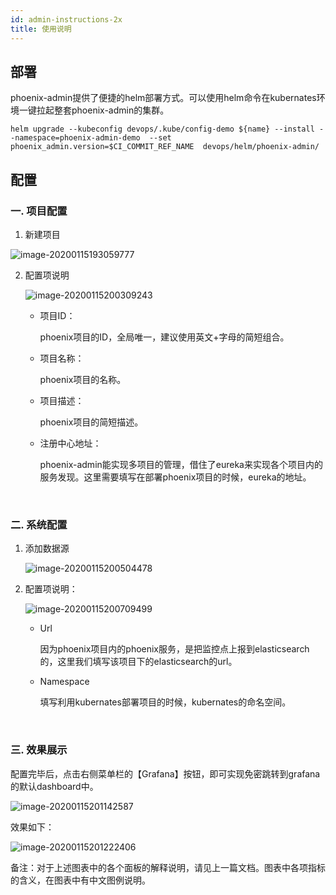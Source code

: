 ```yaml
---
id: admin-instructions-2x
title: 使用说明
---
```


## 部署

phoenix-admin提供了便捷的helm部署方式。可以使用helm命令在kubernates环境一键拉起整套phoenix-admin的集群。

```shell
helm upgrade --kubeconfig devops/.kube/config-demo ${name} --install --namespace=phoenix-admin-demo  --set phoenix_admin.version=$CI_COMMIT_REF_NAME  devops/helm/phoenix-admin/
```



## 配置

### 一. 项目配置

1. 新建项目

![image-20200115193059777](assets/phoenix2.x/phoenix-admin/image-20200115193059777.png)

2. 配置项说明

   ![image-20200115200309243](assets/phoenix2.x/phoenix-admin/image-20200115200309243.png)

   * 项目ID：

     phoenix项目的ID，全局唯一，建议使用英文+字母的简短组合。

   * 项目名称：

     phoenix项目的名称。

   * 项目描述：

     phoenix项目的简短描述。

   * 注册中心地址：

     phoenix-admin能实现多项目的管理，借住了eureka来实现各个项目内的服务发现。这里需要填写在部署phoenix项目的时候，eureka的地址。

     <br/>

### 二. 系统配置

1. 添加数据源

   ![image-20200115200504478](assets/phoenix2.x/phoenix-admin/image-20200115200504478.png)

2. 配置项说明：

   ![image-20200115200709499](assets/phoenix2.x/phoenix-admin/image-20200115200709499.png)

   * Url

     因为phoenix项目内的phoenix服务，是把监控点上报到elasticsearch的，这里我们填写该项目下的elasticsearch的url。

   * Namespace

     填写利用kubernates部署项目的时候，kubernates的命名空间。
     
     <br/>

### 三. 效果展示

配置完毕后，点击右侧菜单栏的【Grafana】按钮，即可实现免密跳转到grafana的默认dashboard中。

![image-20200115201142587](assets/phoenix2.x/phoenix-admin/image-20200115201142587.png)



效果如下：

![image-20200115201222406](assets/phoenix2.x/phoenix-admin/image-20200115201222406.png)



备注：对于上述图表中的各个面板的解释说明，请见上一篇文档。图表中各项指标的含义，在图表中有中文图例说明。